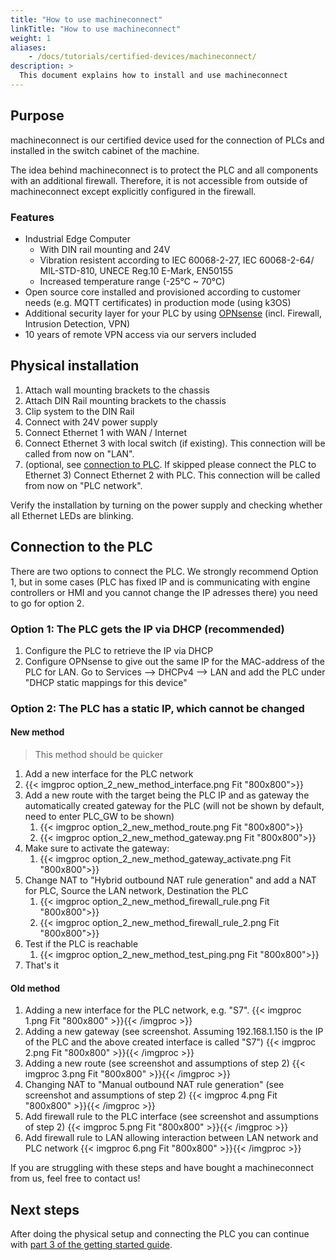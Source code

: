 ```yaml
---
title: "How to use machineconnect"
linkTitle: "How to use machineconnect"
weight: 1
aliases:
    - /docs/tutorials/certified-devices/machineconnect/
description: >
  This document explains how to install and use machineconnect
---
```


## Purpose

machineconnect is our certified device used for the connection of PLCs and installed in the switch cabinet of the machine. 

The idea behind machineconnect is to protect the PLC and all components with an additional firewall. Therefore, it is not accessible from outside of machineconnect except explicitly configured in the firewall. 

### Features

- Industrial Edge Computer 
    - With DIN rail mounting and 24V
    - Vibration resistent according to IEC 60068-2-27, IEC 60068-2-64/ MIL-STD-810, UNECE Reg.10 E-Mark, EN50155
    - Increased temperature range (-25°C ~ 70°C)
- Open source core installed and provisioned according to customer needs (e.g. MQTT certificates) in production mode (using k3OS)
- Additional security layer for your PLC by using [OPNsense](https://opnsense.org/) (incl. Firewall, Intrusion Detection, VPN)
- 10 years of remote VPN access via our servers included

## Physical installation

1. Attach wall mounting brackets to the chassis
2. Attach DIN Rail mounting brackets to the chassis
3. Clip system to the DIN Rail
4. Connect with 24V power supply
5. Connect Ethernet 1 with WAN / Internet
6. Connect Ethernet 3 with local switch (if existing). This connection will be called from now on "LAN".
7. (optional, see [connection to PLC](#connection-to-the-plc). If skipped please connect the PLC to Ethernet 3) Connect Ethernet 2 with PLC. This connection will be called from now on "PLC network". 

Verify the installation by turning on the power supply and checking whether all Ethernet LEDs are blinking.

## Connection to the PLC

There are two options to connect the PLC. We strongly recommend Option 1, but in some cases (PLC has fixed IP and is communicating with engine controllers or HMI and you cannot change the IP adresses there) you need to go for option 2.

### Option 1: The PLC gets the IP via DHCP (recommended)

1. Configure the PLC to retrieve the IP via DHCP
2. Configure OPNsense to give out the same IP for the MAC-address of the PLC for LAN. Go to Services --> DHCPv4 --> LAN  and add the PLC under "DHCP static mappings for this device" 

### Option 2: The PLC has a static IP, which cannot be changed

#### New method

> This method should be quicker

1. Add a new interface for the PLC network
2. {{< imgproc option_2_new_method_interface.png Fit "800x800">}}
3. Add a new route with the target being the PLC IP and as gateway the automatically created gateway for the PLC (will not be shown by default, need to enter PLC_GW to be shown)
   1. {{< imgproc option_2_new_method_route.png Fit "800x800">}}
   2. {{< imgproc option_2_new_method_gateway.png Fit "800x800">}}
4. Make sure to activate the gateway:
   1. {{< imgproc option_2_new_method_gateway_activate.png Fit "800x800">}}
5. Change NAT to "Hybrid outbound NAT rule generation" and add a NAT for PLC, Source the LAN network, Destination the PLC
   1. {{< imgproc option_2_new_method_firewall_rule.png Fit "800x800">}}
   2. {{< imgproc option_2_new_method_firewall_rule_2.png Fit "800x800">}}
6. Test if the PLC is reachable
   1. {{< imgproc option_2_new_method_test_ping.png Fit "800x800">}}
7. That's it

#### Old method

1. Adding a new interface for the PLC network, e.g. "S7". {{< imgproc 1.png Fit "800x800" >}}{{< /imgproc >}}
2. Adding a new gateway (see screenshot. Assuming 192.168.1.150 is the IP of the PLC and the above created interface is called "S7") {{< imgproc 2.png Fit "800x800" >}}{{< /imgproc >}}
3. Adding a new route (see screenshot and assumptions of step 2) {{< imgproc 3.png Fit "800x800" >}}{{< /imgproc >}}
4. Changing NAT to "Manual outbound NAT rule generation" (see screenshot and assumptions of step 2) {{< imgproc 4.png Fit "800x800" >}}{{< /imgproc >}}
5. Add firewall rule to the PLC interface (see screenshot and assumptions of step 2) {{< imgproc 5.png Fit "800x800" >}}{{< /imgproc >}}
6. Add firewall rule to LAN allowing interaction between LAN network and PLC network {{< imgproc 6.png Fit "800x800" >}}{{< /imgproc >}}

If you are struggling with these steps and have bought a machineconnect from us, feel free to contact us!

## Next steps

After doing the physical setup and connecting the PLC you can continue with [part 3 of the getting started guide](/docs/getting-started/connecting-machines-creating-dashboards).

